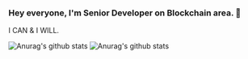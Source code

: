 ### Hey everyone, I'm Senior Developer on Blockchain area. 👋



I CAN & I WILL.

<!--### Find me all around the web:

- [Telegram](https://t.me/greatstar24) :smirk:
-->

 ![Anurag's github stats](https://github-readme-stats.vercel.app/api?username=risingstar2018&show_icons=true) 
 ![Anurag's github stats](https://github-readme-stats.vercel.app/api/top-langs/?username=risingstar2018&show_icons=true) 
<!--
**risingstar2018/risingstar2018** is a ✨ _special_ ✨ repository because its `README.md` (this file) appears on your GitHub profile.

Here are some ideas to get you started:

- 🔭 I’m currently working on ...
- 🌱 I’m currently learning ...
- 👯 I’m looking to collaborate on ...
- 🤔 I’m looking for help with ...
- 💬 Ask me about ...
- 📫 How to reach me: ...
- 😄 Pronouns: ...
- ⚡ Fun fact: ...
-->
